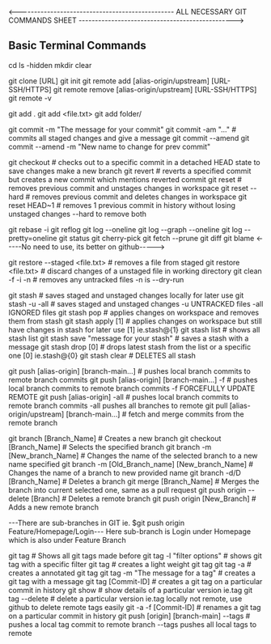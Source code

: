 


<------------------------------------------------ ALL NECESSARY GIT COMMANDS SHEET ------------------------------------------------>



## Basic Terminal Commands
cd
ls -hidden
mkdir
clear


git clone [URL]
git init
git remote add [alias-origin/upstream] [URL-SSH/HTTPS]
git remote remove [alias-origin/upstream] [URL-SSH/HTTPS]
git remote -v


git add .
git add <file.txt>
git add folder/


git commit -m "The message for your commit"
git commit -am "..."                                # commits all staged changes and give a message
git commit --amend
git commit --amend -m "New name to change for prev commit"


git checkout <hashcode>                             # checks out to a specific commit in a detached HEAD state to save changes make a new branch
git revert <hashcode>                               # reverts a specified commit but creates a new commit which mentions reverted commit
git reset <hashcode>                                # removes previous commit and unstages changes in workspace
git reset --hard <hashcode>                         # removes previous commit and deletes changes in workspace
git reset HEAD~1                                    # removes 1 previous commit in history without losing unstaged changes --hard to remove both


git rebase -i <hashcode>
git reflog
git log --oneline
git log --graph --oneline
git log --pretty=oneline
git status
git cherry-pick
git fetch --prune
git diff
git blame                                           <-----No need to use, its better on github----->


git restore --staged <file.txt>                     # removes a file from staged
git restore <file.txt>                              # discard changes of a unstaged file in working directory
git clean -f -i -n                                  # removes any untracked files -n is --dry-run


git stash                                           # saves staged and unstaged changes locally for later use
git stash -u -all                                   # saves staged and unstaged changes -u UNTRACKED files -all IGNORED files
git stash pop                                       # applies changes on workspace and removes them from stash
git stash apply [1]                                 # applies changes on workspace but still have changes in stash for later use [1] ie.stash@{1}
git stash list                                      # shows all stash list
git stash save "message for your stash"             # saves a stash with a message
git stash drop [0]                                  # drops latest stash from the list or a specific one [0] ie.stash@{0}
git stash clear                                     # DELETES all stash


git push [alias-origin] [branch-main...]            # pushes local branch commits to remote branch commits
git push [alias-origin] [branch-main...] -f         # pushes local branch commits to remote branch commits -f FORCEFULLY UPDATE REMOTE
git push [alias-origin] -all                        # pushes local branch commits to remote branch commits -all pushes all branches to remote
git pull [alias-origin/upstream] [branch-main...]   # fetch and merge commits from the remote branch


git branch [Branch_Name]                            # Creates a new branch
git checkout [Branch_Name]                          # Selects the specified branch
git branch -m [New_branch_Name]                     # Changes the name of the selected branch to a new name specified
git branch -m [Old_Branch_name] [New_branch_Name]   # Changes the name of a branch to new provided name 
git branch -d/D [Branch_Name]                       # Deletes a branch
git merge [Branch_Name]                             # Merges the branch into current selected one, same as a pull request
git push origin --delete [Branch]                   # Deletes a remote branch
git push origin [New_Branch]                        # Adds a new remote branch


---There are sub-branches in GIT ie. $git push origin Feature/Homepage/Login--- Here sub-branch is Login under Homepage which is also under Feature Branch


git tag                                             # Shows all git tags made before
git tag -l "filter options"                         # shows git tag with a specific filter
git tag <Version>                                   # creates a light weight git tag
git tag -a <Version>                                # creates a annotated git tag
git tag <Version> -m "The message for a tag"        # creates a git tag with a message
git tag <Version> [Commit-ID]                       # creates a git tag on a particular commit in history
git show <Version>                                  # show details of a particular version ie.tag
git tag --delete <Version>                          # delete a particular version ie.tag locally not remote, use github to delete remote tags easily
git -a -f <version> [Commit-ID]                     # renames a git tag on a particular commit in history
git push [origin] [branch-main] <tag> --tags        # pushes a local tag commit to remote branch --tags pushes all local tags to remote

